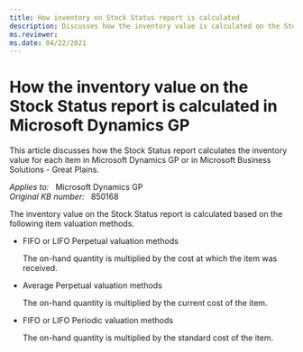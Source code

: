 ```yaml
---
title: How inventory on Stock Status report is calculated
description: Discusses how the inventory value is calculated on the Stock Status report in Microsoft Dynamics GP.
ms.reviewer: 
ms.date: 04/22/2021
---
```

# How the inventory value on the Stock Status report is calculated in Microsoft Dynamics GP

This article discusses how the Stock Status report calculates the inventory value for each item in Microsoft Dynamics GP or in Microsoft Business Solutions - Great Plains.

_Applies to:_ &nbsp; Microsoft Dynamics GP  
_Original KB number:_ &nbsp; 850168

The inventory value on the Stock Status report is calculated based on the following item valuation methods.

- FIFO or LIFO Perpetual valuation methods

  The on-hand quantity is multiplied by the cost at which the item was received.

- Average Perpetual valuation methods

  The on-hand quantity is multiplied by the current cost of the item.

- FIFO or LIFO Periodic valuation methods

  The on-hand quantity is multiplied by the standard cost of the item.
